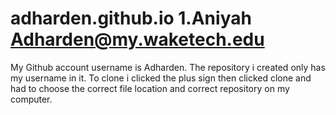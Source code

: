 # adharden.github.io 1.Aniyah Adharden@my.waketech.edu
My Github account username is Adharden.
The repository i created only has my username in it.
To clone i clicked the plus sign then clicked clone and had to choose the correct file location and correct repository on my computer.
